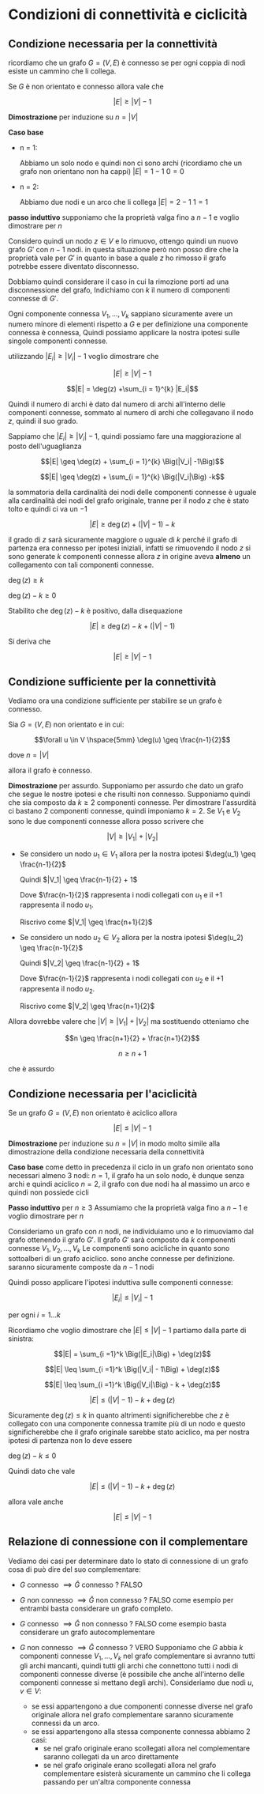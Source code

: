 ﻿# Condizioni di connettività e ciclicità

## Condizione necessaria per la connettività

ricordiamo che un grafo $G = (V, E)$ è connesso se per ogni coppia di nodi esiste un cammino che li collega.

Se $G$ è non orientato e connesso allora vale che

$$|E| \geq |V|-1$$

**Dimostrazione** per induzione su $n = |V|$

**Caso base**
- n = 1:

	Abbiamo un solo nodo e quindi non ci sono archi (ricordiamo che un grafo non orientano non ha cappi)
$|E| = 1 - 1$
$0 = 0$

- n = 2:

	Abbiamo due nodi e un arco che li collega
$|E| = 2 - 1$
$1 = 1$

**passo induttivo** supponiamo che la proprietà valga fino a $n-1$ e voglio dimostrare per $n$

Considero quindi un nodo $z \in V$ e lo rimuovo, ottengo quindi un nuovo grafo $G'$ con $n-1$ nodi.
in questa situazione però non posso dire che la proprietà vale per $G'$ in quanto in base a quale $z$ ho rimosso il grafo potrebbe essere diventato disconnesso.

Dobbiamo quindi considerare il caso in cui la rimozione porti ad una disconnessione del grafo, Indichiamo con $k$ il numero di componenti connesse di $G'$.

Ogni componente connessa $V_1, ..., V_k$ sappiano sicuramente avere un numero minore di elementi rispetto a $G$ e per definizione una componente connessa è connessa, Quindi possiamo applicare la nostra ipotesi sulle singole componenti connesse.

utilizzando $|E_i| \geq| V_i| - 1$ voglio dimostrare che 

$$|E| \geq |V|-1$$

$$|E| = \deg(z) +\sum_{i = 1}^{k} |E_i|$$

Quindi il numero di archi è dato dal numero di archi all'interno delle componenti connesse, sommato al numero di archi che collegavano il nodo $z$, quindi il suo grado.

Sappiamo che $|E_i| \geq |V_i| -1$, quindi possiamo fare una maggiorazione al posto dell'uguaglianza

$$|E| \geq \deg(z) + \sum_{i = 1}^{k} \Big(|V_i| -1\Big)$$

$$|E| \geq \deg(z) + \sum_{i = 1}^{k} \Big(|V_i|\Big) -k$$

la sommatoria della cardinalità dei nodi delle componenti connesse è uguale alla cardinalità dei nodi del grafo originale, tranne per il nodo $z$ che è stato tolto e quindi ci va un $-1$

$$|E| \geq \deg(z) + \Big(|V| -1\Big) -k$$

il grado di $z$ sarà sicuramente maggiore o uguale di $k$ perché il grafo di partenza era connesso per ipotesi iniziali, infatti se rimuovendo il nodo $z$ si sono generate $k$ componenti connesse allora $z$ in origine aveva **almeno** un collegamento con tali componenti connesse.

$\deg(z) \geq k$

$\deg(z) - k \geq 0$

Stabilito che $\deg(z) - k$ è positivo, dalla disequazione

$$|E| \geq \deg(z) -k + \Big(|V| -1\Big)$$

Si deriva che 

$$|E| \geq |V| -1$$


## Condizione sufficiente per la connettività
Vediamo ora una condizione sufficiente per stabilire se un grafo è connesso.

Sia $G = (V, E)$ non orientato e in cui:

$$\forall u \in V \hspace{5mm} \deg(u) \geq \frac{n-1}{2}$$

dove $n = |V|$ 

allora il grafo è connesso.

**Dimostrazione** per assurdo.
Supponiamo per assurdo che dato un grafo che segue le nostre ipotesi e che risulti non connesso. Supponiamo quindi che sia composto da $k \geq 2$ componenti connesse.
Per dimostrare l'assurdità ci bastano 2 componenti connesse, quindi imponiamo $k = 2$.
Se $V_1$ e $V_2$ sono le due componenti connesse allora posso scrivere che

$$|V| \geq |V_1| + |V_2|$$

- Se considero un nodo $u_1 \in V_1$ allora per la nostra ipotesi
	$\deg(u_1) \geq \frac{n-1}{2}$

	Quindi $|V_1| \geq \frac{n-1}{2} + 1$

	Dove $\frac{n-1}{2}$ rappresenta i nodi collegati con $u_1$ e il $+1$ rappresenta il nodo $u_1$.

	Riscrivo come $|V_1| \geq \frac{n+1}{2}$

- Se considero un nodo $u_2 \in V_2$ allora per la nostra ipotesi
$\deg(u_2) \geq \frac{n-1}{2}$

	Quindi $|V_2| \geq \frac{n-1}{2} + 1$

	Dove $\frac{n-1}{2}$ rappresenta i nodi collegati con $u_2$ e il $+1$ rappresenta il nodo $u_2$.

	Riscrivo come $|V_2| \geq \frac{n+1}{2}$

Allora dovrebbe valere che $|V| \geq|V_1| + |V_2|$ ma sostituendo otteniamo che 

$$n \geq \frac{n+1}{2} + \frac{n+1}{2}$$

$$n \geq n+1$$

che è assurdo


## Condizione necessaria per l'aciclicità

Se un grafo $G= (V, E)$ non orientato è aciclico allora

$$|E| \leq |V| -1$$

**Dimostrazione** per induzione su $n = |V|$
in modo molto simile alla dimostrazione della condizione necessaria della connettività

**Caso base**
come detto in precedenza il ciclo in un grafo non orientato sono necessari almeno 3 nodi:
$n = 1$, il grafo ha un solo nodo, è dunque senza archi e quindi aciclico
$n = 2$, il grafo con due nodi ha al massimo un arco e quindi non possiede cicli

**Passo induttivo** per $n\geq 3$
Assumiamo che la proprietà valga fino a $n-1$ e voglio dimostrare per $n$

Consideriamo un grafo con $n$ nodi, ne individuiamo uno e lo rimuoviamo dal grafo ottenendo il grafo $G'$.
Il grafo $G'$ sarà composto da $k$ componenti connesse $V_1, V_2, ..., V_k$
Le componenti sono acicliche in quanto sono sottoalberi di un grafo aciclico.
sono anche connesse per definizione.
saranno sicuramente composte da $n-1$ nodi

Quindi posso applicare l'ipotesi induttiva sulle componenti connesse:

$$|E_i| \leq |V_i| - 1$$

per ogni $i = 1...k$

Ricordiamo che voglio dimostrare che $|E| \leq |V| - 1$
partiamo dalla parte di sinistra:

$$|E| = \sum_{i =1}^k \Big(|E_i|\Big) + \deg(z)$$

$$|E| \leq \sum_{i =1}^k \Big(|V_i| - 1\Big) + \deg(z)$$

$$|E| \leq \sum_{i =1}^k \Big(|V_i|\Big) - k + \deg(z)$$

$$|E| \leq (|V| - 1) - k + \deg(z)$$

Sicuramente $\deg(z) \leq k$ in quanto altrimenti significherebbe che $z$ è collegato con una componente connessa tramite più di un nodo e questo significherebbe che il grafo originale sarebbe stato aciclico, ma per nostra ipotesi di partenza non lo deve essere

$\deg(z) -k \leq 0$

Quindi dato che vale

$$|E| \leq (|V| - 1) - k + \deg(z)$$

allora vale anche

$$|E| \leq |V| - 1$$

## Relazione di connessione con il complementare

Vediamo dei casi per determinare dato lo stato di connessione di un grafo cosa di può dire del suo complementare:

- $G$ connesso $\implies \bar G$ connesso $?$ FALSO
- $G$ non connesso $\implies \bar G$ non connesso $?$ FALSO
	come esempio per entrambi basta considerare un grafo completo.

- $G$ connesso $\implies \bar G$ non connesso $?$ FALSO
	come esempio basta considerare un grafo autocomplementare

- $G$ non connesso $\implies \bar G$ connesso $?$ VERO
	Supponiamo che $G$ abbia $k$ componenti connesse $V_1, ..., V_k$
	nel grafo complementare si avranno tutti gli archi mancanti, quindi tutti gli archi che connettono tutti i nodi di componenti connesse diverse (è possibile che anche all'interno delle componenti connesse si mettano degli archi).
	Consideriamo due nodi $u, v \in V$:
	- se essi appartengono a due componenti connesse diverse nel grafo originale allora nel grafo complementare saranno sicuramente connessi da un arco.
	- se essi appartengono alla stessa componente connessa abbiamo 2 casi:
		- se nel grafo originale erano scollegati allora nel complementare saranno collegati da un arco direttamente
		- se nel grafo originale erano scollegati allora nel grafo complementare esisterà sicuramente un cammino che li collega passando per un'altra componente connessa


